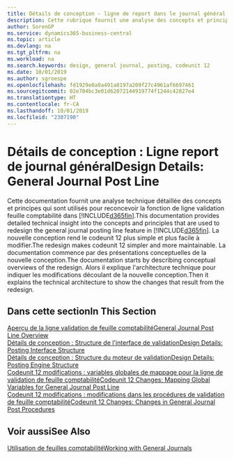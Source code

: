 ```yaml
---
title: Détails de conception - ligne de report dans le journal général | Microsoft Docs
description: Cette rubrique fournit une analyse des concepts et principes qui sont utilisés pour reconcevoir la fonction de ligne de report au journal général dans Business Central.
author: SorenGP
ms.service: dynamics365-business-central
ms.topic: article
ms.devlang: na
ms.tgt_pltfrm: na
ms.workload: na
ms.search.keywords: design, general journal, posting, codeunit 12
ms.date: 10/01/2019
ms.author: sgroespe
ms.openlocfilehash: fd1929e0a9a491a8197a209f27c4961af6697461
ms.sourcegitcommit: 02e704bc3e01d62072144919774f1244c42827e4
ms.translationtype: HT
ms.contentlocale: fr-CA
ms.lasthandoff: 10/01/2019
ms.locfileid: "2307190"
---
```

# <a name="design-details-general-journal-post-line"></a><span data-ttu-id="779f7-103">Détails de conception : Ligne report de journal général</span><span class="sxs-lookup"><span data-stu-id="779f7-103">Design Details: General Journal Post Line</span></span>
<span data-ttu-id="779f7-104">Cette documentation fournit une analyse technique détaillée des concepts et principes qui sont utilisés pour reconcevoir la fonction de ligne validation feuille comptabilité dans [!INCLUDE[d365fin](includes/d365fin_md.md)].</span><span class="sxs-lookup"><span data-stu-id="779f7-104">This documentation provides detailed technical insight into the concepts and principles that are used to redesign the general journal posting line feature in [!INCLUDE[d365fin](includes/d365fin_md.md)].</span></span> <span data-ttu-id="779f7-105">La nouvelle conception rend le codeunit 12 plus simple et plus facile à modifier.</span><span class="sxs-lookup"><span data-stu-id="779f7-105">The redesign makes codeunit 12 simpler and more maintainable.</span></span> <span data-ttu-id="779f7-106">La documentation commence par des présentations conceptuelles de la nouvelle conception.</span><span class="sxs-lookup"><span data-stu-id="779f7-106">The documentation starts by describing conceptual overviews of the redesign.</span></span> <span data-ttu-id="779f7-107">Alors il explique l'architecture technique pour indiquer les modifications découlant de la nouvelle conception.</span><span class="sxs-lookup"><span data-stu-id="779f7-107">Then it explains the technical architecture to show the changes that result from the redesign.</span></span>  

## <a name="in-this-section"></a><span data-ttu-id="779f7-108">Dans cette section</span><span class="sxs-lookup"><span data-stu-id="779f7-108">In This Section</span></span>  
[<span data-ttu-id="779f7-109">Aperçu de la ligne validation de feuille comptabilité</span><span class="sxs-lookup"><span data-stu-id="779f7-109">General Journal Post Line Overview</span></span>](design-details-general-journal-post-line-overview.md)  
[<span data-ttu-id="779f7-110">Détails de conception : Structure de l'interface de validation</span><span class="sxs-lookup"><span data-stu-id="779f7-110">Design Details: Posting Interface Structure</span></span>](design-details-posting-interface-structure.md)  
[<span data-ttu-id="779f7-111">Détails de conception : Structure du moteur de validation</span><span class="sxs-lookup"><span data-stu-id="779f7-111">Design Details: Posting Engine Structure</span></span>](design-details-posting-engine-structure.md)  
[<span data-ttu-id="779f7-112">Codeunit 12 modifications : variables globales de mappage pour la ligne de validation de feuille comptabilité</span><span class="sxs-lookup"><span data-stu-id="779f7-112">Codeunit 12 Changes: Mapping Global Variables for General Journal Post Line</span></span>](design-details-codeunit-12-changes-mapping-global-variables-for-general-journal-post-line.md)  
[<span data-ttu-id="779f7-113">Codeunit 12 modifications : modifications dans les procédures de validation de feuille comptabilité</span><span class="sxs-lookup"><span data-stu-id="779f7-113">Codeunit 12 Changes: Changes in General Journal Post Procedures</span></span>](design-details-codeunit-12-changes-changes-in-general-journal-post-procedures.md)  

## <a name="see-also"></a><span data-ttu-id="779f7-114">Voir aussi</span><span class="sxs-lookup"><span data-stu-id="779f7-114">See Also</span></span>  
[<span data-ttu-id="779f7-115">Utilisation de feuilles comptabilité</span><span class="sxs-lookup"><span data-stu-id="779f7-115">Working with General Journals</span></span>](ui-work-general-journals.md)
